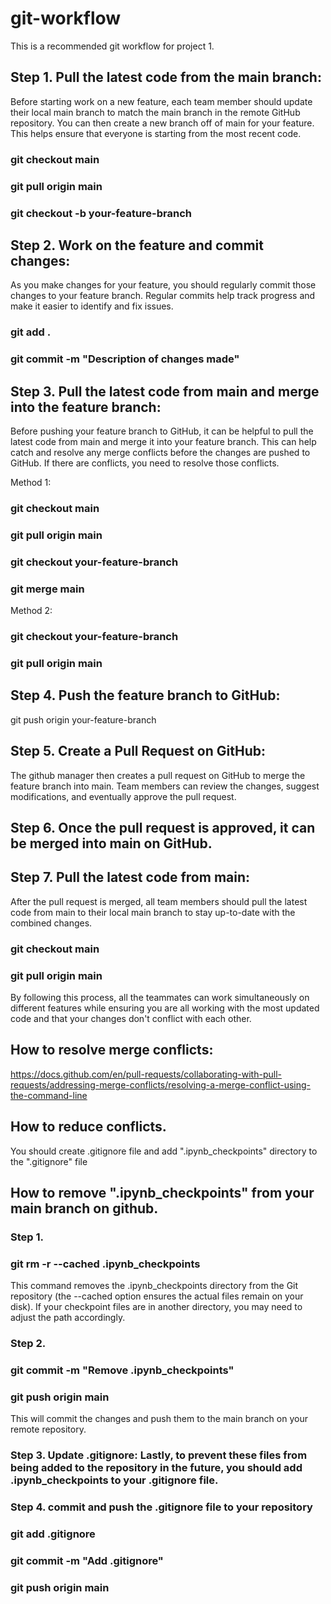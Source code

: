 # git-workflow
This is a recommended git workflow for project 1. 

## Step 1. Pull the latest code from the main branch:
Before starting work on a new feature, each team member should update their local main branch to match the main branch in the remote GitHub repository. You can then create a new branch off of main for your feature. This helps ensure that everyone is starting from the most recent code.

### git checkout main
### git pull origin main
### git checkout -b your-feature-branch

## Step 2. Work on the feature and commit changes:
As you make changes for your feature, you should regularly commit those changes to your feature branch. Regular commits help track progress and make it easier to identify and fix issues.

### git add .
### git commit -m "Description of changes made"

## Step 3. Pull the latest code from main and merge into the feature branch:
Before pushing your feature branch to GitHub, it can be helpful to pull the latest code from main and merge it into your feature branch. This can help catch and resolve any merge conflicts before the changes are pushed to GitHub. If there are conflicts, you need to resolve those conflicts.

Method 1:
### git checkout main
### git pull origin main
### git checkout your-feature-branch
### git merge main
Method 2:
### git checkout your-feature-branch
### git pull origin main

## Step 4. Push the feature branch to GitHub:
git push origin your-feature-branch

## Step 5. Create a Pull Request on GitHub:
The github manager then creates a pull request on GitHub to merge the feature branch into main. Team members can review the changes, suggest modifications, and eventually approve the pull request.

## Step 6. Once the pull request is approved, it can be merged into main on GitHub.

## Step 7. Pull the latest code from main:
After the pull request is merged, all team members should pull the latest code from main to their local main branch to stay up-to-date with the combined changes.
### git checkout main
### git pull origin main

By following this process, all the teammates can work simultaneously on different features while ensuring you are all working with the most updated code and that your changes don't conflict with each other.

## How to resolve merge conflicts:
https://docs.github.com/en/pull-requests/collaborating-with-pull-requests/addressing-merge-conflicts/resolving-a-merge-conflict-using-the-command-line

## How to reduce conflicts. 
You should create .gitignore file and add ".ipynb_checkpoints" directory to the ".gitignore" file

## How to remove ".ipynb_checkpoints" from your main branch on github.
### Step 1. 
### git rm -r --cached .ipynb_checkpoints
This command removes the .ipynb_checkpoints directory from the Git repository (the --cached option ensures the actual files remain on your disk). If your checkpoint files are in another directory, you may need to adjust the path accordingly.
### Step 2. 
### git commit -m "Remove .ipynb_checkpoints"
### git push origin main
This will commit the changes and push them to the main branch on your remote repository.
### Step 3. Update .gitignore: Lastly, to prevent these files from being added to the repository in the future, you should add .ipynb_checkpoints to your .gitignore file. 
### Step 4. commit and push the .gitignore file to your repository
### git add .gitignore
### git commit -m "Add .gitignore"
### git push origin main

